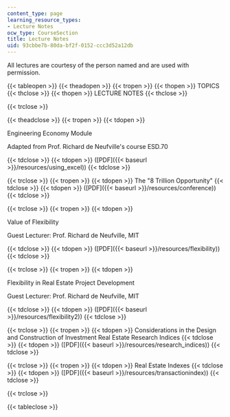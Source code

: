 ```yaml
---
content_type: page
learning_resource_types:
- Lecture Notes
ocw_type: CourseSection
title: Lecture Notes
uid: 93cbbe7b-80da-bf2f-0152-ccc3d52a12db
---
```


All lectures are courtesy of the person named and are used with permission.

{{< tableopen >}}
{{< theadopen >}}
{{< tropen >}}
{{< thopen >}}
TOPICS
{{< thclose >}}
{{< thopen >}}
LECTURE NOTES
{{< thclose >}}

{{< trclose >}}

{{< theadclose >}}
{{< tropen >}}
{{< tdopen >}}


Engineering Economy Module

Adapted from Prof. Richard de Neufville's course ESD.70


{{< tdclose >}}
{{< tdopen >}}
([PDF]({{< baseurl >}}/resources/using_excel))
{{< tdclose >}}

{{< trclose >}}
{{< tropen >}}
{{< tdopen >}}
The "8 Trillion Opportunity"
{{< tdclose >}}
{{< tdopen >}}
([PDF]({{< baseurl >}}/resources/conference))
{{< tdclose >}}

{{< trclose >}}
{{< tropen >}}
{{< tdopen >}}


Value of Flexibility

Guest Lecturer: Prof. Richard de Neufville, MIT


{{< tdclose >}}
{{< tdopen >}}
([PDF]({{< baseurl >}}/resources/flexibility))
{{< tdclose >}}

{{< trclose >}}
{{< tropen >}}
{{< tdopen >}}


Flexibility in Real Estate Project Development

Guest Lecturer: Prof. Richard de Neufville, MIT


{{< tdclose >}}
{{< tdopen >}}
([PDF]({{< baseurl >}}/resources/flexibility2))
{{< tdclose >}}

{{< trclose >}}
{{< tropen >}}
{{< tdopen >}}
Considerations in the Design and Construction of Investment Real Estate Research Indices
{{< tdclose >}}
{{< tdopen >}}
([PDF]({{< baseurl >}}/resources/research_indices))
{{< tdclose >}}

{{< trclose >}}
{{< tropen >}}
{{< tdopen >}}
Real Estate Indexes
{{< tdclose >}}
{{< tdopen >}}
([PDF]({{< baseurl >}}/resources/transactionindex))
{{< tdclose >}}

{{< trclose >}}

{{< tableclose >}}